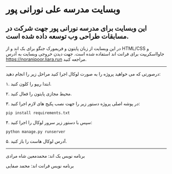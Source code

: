 # وبسایت مدرسه علی نورانی پور
## این وبسایت برای مدرسه نورانی پور جهت شرکت در مسابقات طراحی وب توسعه داده شده است.
در این وبسایت از زبان پایتون و فریمورک جنگو برای بک اند و از HTML/CSS و جاوااسکریپت برای فرانت اند استفاده شده است.
جهت دیدن خروجی وبسایت به آدرس https://noranipoor.liara.run مراجعه کنید.

--------------------------------------------------------------------------
درصورتی که می خواهید پروژه را به صورت لوکال اجرا کنید مراحل زیر را انجام دهید:

۱. ابتدا ریپو را کلون کنید.

۲. محیط مجازی پایتون را فعال کنید.

۳. در پوشه اصلی پروژه دستور زیر را جهت نصب پکیج های لازم اجرا کنید:
```
pip install requirements.txt
```
۴. سپس با دستور زیر سرور لوکال را اجرا کنید:
```
python manage.py runserver
```
۵. آدرس لوکال هاست را باز کنید.

--------------------------------------------------------------------------

برنامه نویس بک اند: محمدمعین شاه مرادی

برنامه نویس فرانت اند: محمد صفایی
